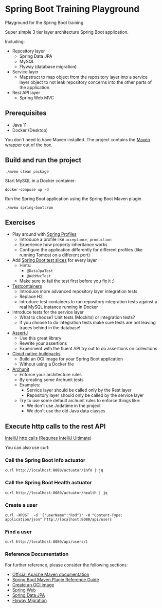 # Spring Boot Training Playground

Playground for the Spring Boot training.

Super simple 3 tier layer architecture Spring Boot application.

Including:

* Repository layer
  * Spring Data JPA
  * MySQL 
  * Flyway (database migration)
* Service layer
  * Mapstruct to map object from the repository layer into a service layer object to not leak repository concerns into the other parts of the application.
* Rest API layer
  * Spring Web MVC

## Prerequisites

* Java 11
* Docker (Desktop)

You don't need to have Maven installed. The project contains the [Maven wrapper](https://maven.apache.org/wrapper/) out of the box.

## Build and run the project

```
./mvnw clean package
```

Start MySQL in a Docker container:

```
docker-compose up -d
```

Run the Spring Boot application using the Spring Boot Maven plugin.

```
./mvnw spring-boot:run
```

## Exercises

* Play around with [Spring Profiles](https://docs.spring.io/spring-boot/docs/current/reference/htmlsingle/#features.profiles)
  * Introduce a profile like `acceptance`, `production`
  * Experience how property inheritance works
  * Configure the application differently for different profiles (like running Tomcat on a different port)
* Add [Spring Boot test slices](https://docs.spring.io/spring-boot/docs/current/reference/htmlsingle/#features.testing.spring-boot-applications.autoconfigured-tests) for every layer
  * Hints:
    * `@DataJpaTest`
    * `@WebMvcTest`
  * Make sure to fail the test first before you fix it ;)
* [Testcontainers](https://www.testcontainers.org/)
  * Introduce more advanced repository layer integration tests 
  * Replace H2 
  * introduce test containers to run repository integration tests against a real MySQL instance running in Docker
* Introduce tests for the service layer
  * What to choose? Unit tests (Mockito) or integration tests?
  * If you choose to do integration tests make sure tests are not leaving traces behind in the database!
* [AssertJ](https://assertj.github.io/doc/)
  * Use this great library
  * Rewrite your assertions
  * Experiment with the fluent API try out to do assertions on collections
* [Cloud native buildpacks](https://buildpacks.io/)
  * Build an OCI image for your Spring Boot application
  * Without using a Docker file
* [Archunit](https://www.archunit.org/)
  * Enforce your architecture rules
  * By creating some Archunit tests
  * Examples: 
    * Service layer should be called only by the Rest layer
    * Repository layer should only be called by the service layer
  * Try to use some default archunit rules to enforce things like: 
    * We don't use Jodatime in the project
    * We don't use the old Java data classes

## Execute http calls to the rest API

[IntelliJ http calls (Requires IntelliJ Ultimate)](requests.http)

You can also use curl:

### Call the Spring Boot Info actuator

```
curl http://localhost:8080/actuator/info | jq
```

### Call the Spring Boot Health actuator

```
curl http://localhost:8080/actuator/health | jq
```

### Create a user

```
curl -XPOST  -d '{"userName":"Rod"}' -H "Content-Type: application/json" http://localhost:8080/api/users
```

### Find a user

```
curl http://localhost:8080/api/users/1
```

### Reference Documentation

For further reference, please consider the following sections:

* [Official Apache Maven documentation](https://maven.apache.org/guides/index.html)
* [Spring Boot Maven Plugin Reference Guide](https://docs.spring.io/spring-boot/docs/2.6.6/maven-plugin/reference/html/)
* [Create an OCI image](https://docs.spring.io/spring-boot/docs/2.6.6/maven-plugin/reference/html/#build-image)
* [Spring Web](https://docs.spring.io/spring-boot/docs/2.6.6/reference/htmlsingle/#boot-features-developing-web-applications)
* [Spring Data JPA](https://docs.spring.io/spring-boot/docs/2.6.6/reference/htmlsingle/#boot-features-jpa-and-spring-data)
* [Flyway Migration](https://docs.spring.io/spring-boot/docs/2.6.6/reference/htmlsingle/#howto-execute-flyway-database-migrations-on-startup)
